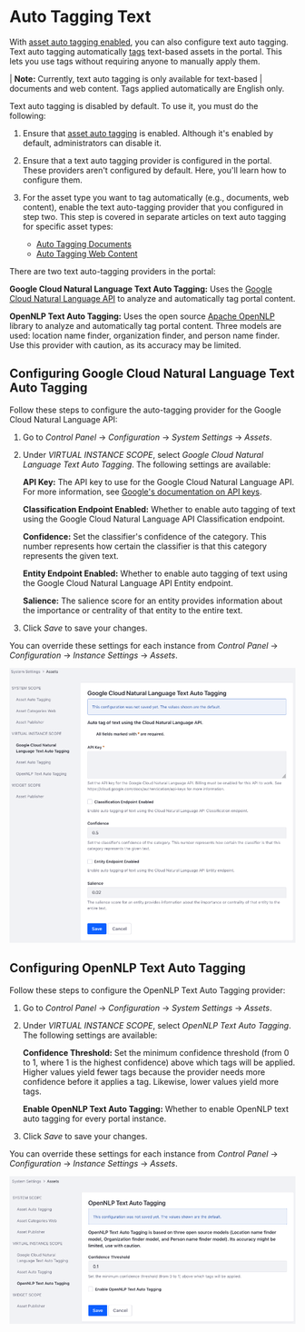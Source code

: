 # Auto Tagging Text

With 
[asset auto tagging enabled](/discover/portal/-/knowledge_base/7-2/configuring-asset-auto-tagging), 
you can also configure text auto tagging. Text auto tagging automatically 
[tags](/discover/portal/-/knowledge_base/7-2/tagging-content) 
text-based assets in the portal. This lets you use tags without requiring anyone 
to manually apply them. 

| **Note:** Currently, text auto tagging is only available for text-based 
| documents and web content. Tags applied automatically are English only. 

Text auto tagging is disabled by default. To use it, you must do the following: 

1.  Ensure that 
    [asset auto tagging](/discover/portal/-/knowledge_base/7-2/configuring-asset-auto-tagging) 
    is enabled. Although it's enabled by default, administrators can disable it. 

2.  Ensure that a text auto tagging provider is configured in the portal. These 
    providers aren't configured by default. Here, you'll learn how to configure 
    them. 

3.  For the asset type you want to tag automatically (e.g., documents, web 
    content), enable the text auto-tagging provider that you configured in step 
    two. This step is covered in separate articles on text auto tagging for 
    specific asset types: 

    -   [Auto Tagging Documents](liferay.com)
    -   [Auto Tagging Web Content](liferay.com)

There are two text auto-tagging providers in the portal: 

**Google Cloud Natural Language Text Auto Tagging:** Uses the 
[Google Cloud Natural Language API](https://cloud.google.com/natural-language/) 
to analyze and automatically tag portal content. 

**OpenNLP Text Auto Tagging:** Uses the open source 
[Apache OpenNLP](https://opennlp.apache.org/) 
library to analyze and automatically tag portal content. Three models are used: 
location name finder, organization finder, and person name finder. Use this 
provider with caution, as its accuracy may be limited. 

## Configuring Google Cloud Natural Language Text Auto Tagging

Follow these steps to configure the auto-tagging provider for the Google Cloud 
Natural Language API: 

1.  Go to *Control Panel* &rarr; *Configuration* &rarr; *System Settings* &rarr; 
    *Assets*. 

2.  Under *VIRTUAL INSTANCE SCOPE*, select 
    *Google Cloud Natural Language Text Auto Tagging*. The following settings 
    are available: 

    **API Key:** The API key to use for the Google Cloud Natural Language API. 
    For more information, see 
    [Google's documentation on API keys](https://cloud.google.com/docs/authentication/api-keys). 

    **Classification Endpoint Enabled:** Whether to enable auto tagging of text 
    using the Google Cloud Natural Language API Classification endpoint. 

    **Confidence:** Set the classifier's confidence of the category. This number 
    represents how certain the classifier is that this category represents the 
    given text. 
    <!-- What does that mean? What values are possible, and what do they do? -->

    **Entity Endpoint Enabled:** Whether to enable auto tagging of text using 
    the Google Cloud Natural Language API Entity endpoint. 

    **Salience:** The salience score for an entity provides information about 
    the importance or centrality of that entity to the entire text. 
    <!-- What does that mean? What values are possible, and what do they do? --> 

3.  Click *Save* to save your changes. 

You can override these settings for each instance from *Control Panel* &rarr; 
*Configuration* &rarr; *Instance Settings* &rarr; *Assets*. 

![Figure 1: Configure Google Cloud Natural Language text auto tagging for your portal instances.](../../../images/auto-tagging-text-google.png)

## Configuring OpenNLP Text Auto Tagging

Follow these steps to configure the OpenNLP Text Auto Tagging provider: 

1.  Go to *Control Panel* &rarr; *Configuration* &rarr; *System Settings* &rarr; 
    *Assets*. 

2.  Under *VIRTUAL INSTANCE SCOPE*, select *OpenNLP Text Auto Tagging*. The 
    following settings are available: 

    **Confidence Threshold:** Set the minimum confidence threshold (from 0 to 1, 
    where 1 is the highest confidence) above which tags will be applied. Higher 
    values yield fewer tags because the provider needs more confidence before it 
    applies a tag. Likewise, lower values yield more tags. 

    **Enable OpenNLP Text Auto Tagging:** Whether to enable OpenNLP text auto 
    tagging for every portal instance. 

3.  Click *Save* to save your changes. 

You can override these settings for each instance from *Control Panel* &rarr; 
*Configuration* &rarr; *Instance Settings* &rarr; *Assets*. 

![Figure 1: Configure OpenNLP text auto tagging for your portal instances.](../../../images/auto-tagging-text-open-nlp.png)
